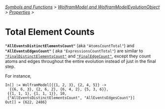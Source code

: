 ###### [Symbols and Functions](/README.md#symbols-and-functions) > [WolframModel and WolframModelEvolutionObject](../WolframModelAndWolframModelEvolutionObject.md) > [Properties](../WolframModelAndWolframModelEvolutionObject.md#properties) >

# Total Element Counts

**`"AllEventsDistinctElementsCount"`** (aka `"AtomsCountTotal"`) and **`"AllEventsEdgesCount"`** (
aka `"ExpressionsCountTotal"`) are similar to [`"FinalDistinctElementsCount"`](FinalElementCounts.md)
and [`"FinalEdgeCount"`](FinalElementCounts.md), except they count atoms and edges throughout the entire evolution
instead of just in the final step.

For instance,

```wl
In[] := WolframModel[{{1, 2, 3}, {2, 4, 5}} ->
  {{6, 6, 3}, {2, 6, 2}, {6, 4, 2}, {5, 3, 6}},
 {{1, 1, 1}, {1, 1, 1}}, 10,
 {"AllEventsDistinctElementsCount", "AllEventsEdgesCount"}]
Out[] = {622, 2486}
```
